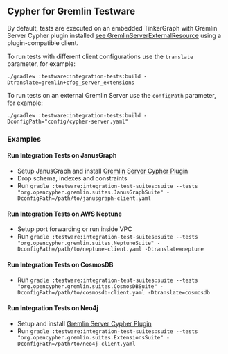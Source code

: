 ## Cypher for Gremlin Testware

By default, tests are executed on an embedded TinkerGraph with Gremlin Server Cypher plugin installed [see GremlinServerExternalResource](testware-common/src/main/java/org/opencypher/gremlin/rules/GremlinServerExternalResource.java) using a plugin-compatible client.

To run tests with different client configurations use the `translate` parameter, for example:

    ./gradlew :testware:integration-tests:build -Dtranslate=gremlin+cfog_server_extensions
    
To run tests on an external Gremlin Server use the `configPath` parameter, for example:    
    
    ./gradlew :testware:integration-tests:build -DconfigPath="config/cypher-server.yaml"
    
### Examples    
    
#### Run Integration Tests on JanusGraph

* Setup JanusGraph and install [Gremlin Server Cypher Plugin](https://github.com/opencypher/cypher-for-gremlin/tree/master/tinkerpop/cypher-gremlin-server-plugin)
* Drop schema, indexes and constraints
* Run `gradle :testware:integration-test-suites:suite --tests "org.opencypher.gremlin.suites.JanusGraphSuite" -DconfigPath=/path/to/janusgraph-client.yaml`

#### Run Integration Tests on AWS Neptune

* Setup port forwarding or run inside VPC
* Run `gradle :testware:integration-test-suites:suite --tests "org.opencypher.gremlin.suites.NeptuneSuite" -DconfigPath=/path/to/neptune-client.yaml -Dtranslate=neptune`

#### Run Integration Tests on CosmosDB

* Run `gradle :testware:integration-test-suites:suite --tests "org.opencypher.gremlin.suites.CosmosDBSuite" -DconfigPath=/path/to/cosmosdb-client.yaml -Dtranslate=cosmosdb`

#### Run Integration Tests on Neo4j
* Setup  and install [Gremlin Server Cypher Plugin](https://github.com/opencypher/cypher-for-gremlin/tree/master/tinkerpop/cypher-gremlin-server-plugin)
* Run `gradle :testware:integration-test-suites:suite --tests "org.opencypher.gremlin.suites.ExtensionsSuite" -DconfigPath=/path/to/neo4j-client.yaml`
  
